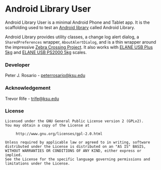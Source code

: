 # Android Library User

Android Library User is a minimal Android Phone and Tablet app.  It is the scaffolding used to test an [Android library](https://developer.android.com/studio/projects/android-library.html) called Android Library.

Android Library provides utility classes, a change log alert dialog, a `SharedPreferences` wrapper, `AboutAlertDialog`, and is a thin wrapper around the impressive [Zebra Crossing Project](https://github.com/zxing/zxing).  It also works with [ELANE USB Plus 5kg](http://www.elane.net/index.php?go=usb_plus5kg&category=usb_scales) and [ELANE USB PS2000 5kg](http://www.elane.net/index.php?go=usb_ps2000_5kg&category=usb_scales) scales.

### Developer
Peter J. Rosario - [peterrosario@ksu.edu](mailto:peterrosario@ksu.edu)

### Acknowledgement
Trevor Rife - [trife@ksu.edu](mailto:trife@ksu.edu)

### License
```text
Licensed under the GNU General Public License version 2 (GPLv2).
You may obtain a copy of the License at

     http://www.gnu.org/licenses/gpl-2.0.html

Unless required by applicable law or agreed to in writing, software
distributed under the License is distributed on an "AS IS" BASIS,
WITHOUT WARRANTIES OR CONDITIONS OF ANY KIND, either express or implied.
See the License for the specific language governing permissions and
limitations under the License.
```
